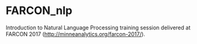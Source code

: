 # FARCON_nlp
Introduction to Natural Language Processing training session delivered at FARCON 2017 (http://minneanalytics.org/farcon-2017/).
